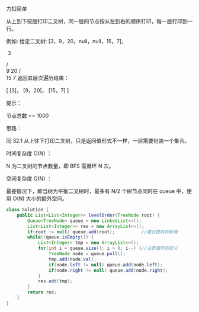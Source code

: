 力扣简单



从上到下按层打印二叉树，同一层的节点按从左到右的顺序打印，每一层打印到一行。

 

例如:
给定二叉树: [3，9，20，null，null，15，7]，

​	3

   / \
  9  20
    /  \
   15   7
返回其层次遍历结果：

[
  [3]，
  [9，20]，
  [15，7]
]


提示：

节点总数 <= 1000





思路：

同 32.1 从上往下打印二叉树，只是返回值形式不一样，一层需要封装一个集合。



时间复杂度 O(N) ： 

N 为二叉树的节点数量，即 BFS 需循环 N 次。

空间复杂度 O(N) ： 

最差情况下，即当树为平衡二叉树时，最多有 N/2 个树节点同时在 queue 中，使用 O(N) 大小的额外空间。

````java
class Solution {
    public List<List<Integer>> levelOrder(TreeNode root) {
        Queue<TreeNode> queue = new LinkedList<>();
        List<List<Integer>> res = new ArrayList<>();
        if(root != null) queue.add(root);		   //建议提前判断理
        while(!queue.isEmpty()) {
            List<Integer> tmp = new ArrayList<>();
            for(int i = queue.size(); i > 0; i--) {//注意循环的定义
                TreeNode node = queue.poll();
                tmp.add(node.val);
                if(node.left != null) queue.add(node.left);
                if(node.right != null) queue.add(node.right);
            }
            res.add(tmp);
        }
        return res;
    }
}
````

